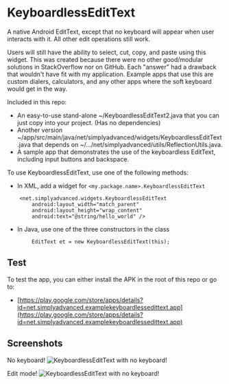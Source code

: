 KeyboardlessEditText
====================

A native Android EditText, except that no keyboard will appear when user interacts with it. All other edit operations still work.

Users will still have the ability to select, cut, copy, and paste using this widget. This was created because there were no other good/modular solutions in StackOverflow nor on GitHub. Each "answer" had a drawback that wouldn't have fit with my application. Example apps that use this are custom dialers, calculators, and any other apps where the soft keyboard would get in the way.

Included in this repo:
- An easy-to-use stand-alone ~/KeyboardlessEditText2.java that you can just copy into your project. (Has no dependencies)
- Another version ~/app/src/main/java/net/simplyadvanced/widgets/KeyboardlessEditText.java that depends on ~/.../net/simplyadvanced/utils/ReflectionUtils.java.
- A sample app that demonstrates the use of the keyboardless EditText, including input buttons and backspace.

To use KeyboardlessEditText, use one of the following methods:
- In XML, add a widget for `<my.package.name>.KeyboardlessEditText`

```
    <net.simplyadvanced.widgets.KeyboardlessEditText
        android:layout_width="match_parent"
        android:layout_height="wrap_content"
        android:text="@string/hello_world" />
```
            
- In Java, use one of the three constructors in the class

````
        EditText et = new KeyboardlessEditText(this);
````

## Test ##

To test the app, you can either install the APK in the root of this repo or go to:
- [https://play.google.com/store/apps/details?id=net.simplyadvanced.examplekeyboardlessedittext.app](https://play.google.com/store/apps/details?id=net.simplyadvanced.examplekeyboardlessedittext.app)


## Screenshots ##

No keyboard!
![KeyboardlessEditText with no keyboard!](https://github.com/danialgoodwin/android-widget-keyboardless-edittext/raw/master/Screenshots/keyboardless-edittext-no-keyboard.png)


Edit mode!
![KeyboardlessEditText with no keyboard!](https://github.com/danialgoodwin/android-widget-keyboardless-edittext/raw/master/Screenshots/keyboardless-edittext-in-edit-mode.png)
